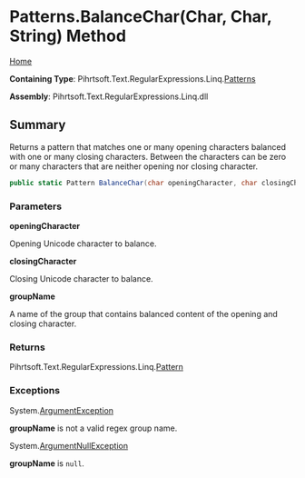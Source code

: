 # Patterns\.BalanceChar\(Char, Char, String\) Method

[Home](../../../../../../README.md)

**Containing Type**: Pihrtsoft\.Text\.RegularExpressions\.Linq\.[Patterns](../README.md)

**Assembly**: Pihrtsoft\.Text\.RegularExpressions\.Linq\.dll

## Summary

Returns a pattern that matches one or many opening characters balanced with one or many closing characters\.
Between the characters can be zero or many characters that are neither opening nor closing character\.

```csharp
public static Pattern BalanceChar(char openingCharacter, char closingCharacter, string groupName)
```

### Parameters

**openingCharacter**

Opening Unicode character to balance\.

**closingCharacter**

Closing Unicode character to balance\.

**groupName**

A name of the group that contains balanced content of the opening and closing character\.

### Returns

Pihrtsoft\.Text\.RegularExpressions\.Linq\.[Pattern](../../Pattern/README.md)

### Exceptions

System\.[ArgumentException](https://docs.microsoft.com/en-us/dotnet/api/system.argumentexception)

**groupName** is not a valid regex group name\.

System\.[ArgumentNullException](https://docs.microsoft.com/en-us/dotnet/api/system.argumentnullexception)

**groupName** is `null`\.

